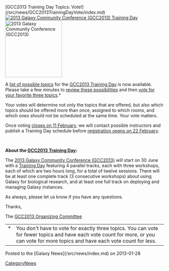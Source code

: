 <div class='newsItemHeader'>[GCC2013 Training Day Topics: Vote!](/src/news/GCC2013TrainingDayVote/index.md)</div>

<div class='right'><a href='/src/events/GCC2013/TrainingDay/index.md'><img src="/src/images/Logos/GCC2013TrainingDayLogo200.png" alt="2013 Galaxy Community Conference (GCC2013) Training Day" /></a><br />
<div class='right'><a href='/src/events/GCC2013/index.md'><img src="/src/images/Logos/GCC2013Logo200.png" alt="2013 Galaxy Community Conference (GCC2013)" width="180" /></a> </div></div>

A [list of possible topics](/src/events/GCC2013/TrainingDay/index.md#topics) for the [GCC2013 Training Day](/src/events/GCC2013/TrainingDay/index.md) is now available.  Please take a few minutes to [review these possibilities](/src/events/GCC2013/TrainingDay/index.md#topics) and then [vote for your favorite three topics](http://bit.ly/gcc2013tdpoll).*

Your votes will determine not only the topics that are offered, but also which topics should be offered more than once, assigned to which rooms, and which ones should not be scheduled at the same time.  Your vote matters.  

Once voting [closes on 11 February](/src/events/GCC2013/KeyDates/index.md), we will contact possible instructors and publish a Training Day schedule before [registration opens on 22 February](/src/events/GCC2013/Register/index.md).

<br />

**About the [GCC2013 Training Day](/src/events/GCC2013/TrainingDay/index.md):**

The [2013 Galaxy Community Conference (GCC2013)](/src/events/GCC2013/index.md) will start on 30 June with a [Training Day](/src/events/GCC2013/TrainingDay/index.md) featuring 4 parallel tracks, each with three workshops, each of which are two hours long, for a total of twelve sessions. There will be at least one complete track (3 consecutive workshops) about using Galaxy for biological research, and at least one full track on deploying and managing Galaxy instances.

As always, please let us know if you have any questions.

Thanks,

The [GCC2013 Organizing Committee](/src/events/GCC2013/Organizers/index.md)

<table>
  <tr>
    <td style=" vertical-align: top; border: none;"> * </td>
    <td style=" border: none;"> You don't have to vote for exactly three topics. You can vote for fewer topics and have each vote count for more, or you can vote for more topics and have each vote count for less. </td>
  </tr>
</table>


<div class='newsItemFooter'>Posted to the [Galaxy News](/src/news/index.md) on 2013-01-28</div>

[CategoryNews](/src/CategoryNews/index.md)
